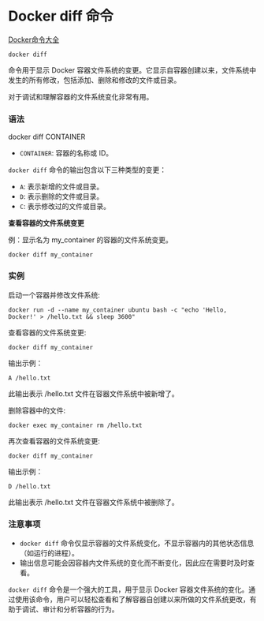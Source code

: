 # Docker diff 命令

[Docker命令大全](./docker-command-manual.md)

`docker diff` 

命令用于显示 Docker 容器文件系统的变更。它显示自容器创建以来，文件系统中发生的所有修改，包括添加、删除和修改的文件或目录。

对于调试和理解容器的文件系统变化非常有用。

### 语法
docker diff CONTAINER

+ `CONTAINER`: 容器的名称或 ID。

`docker diff` 命令的输出包含以下三种类型的变更：

+ `A`: 表示新增的文件或目录。
+ `D`: 表示删除的文件或目录。
+ `C`: 表示修改过的文件或目录。

**查看容器的文件系统变更**

例：显示名为 my_container 的容器的文件系统变更。

```shell
docker diff my_container
```

### 实例
启动一个容器并修改文件系统:

```shell
docker run -d --name my_container ubuntu bash -c "echo 'Hello, Docker!' > /hello.txt && sleep 3600"
```

查看容器的文件系统变更:

```shell
docker diff my_container
```

输出示例：

```shell
A /hello.txt
```

此输出表示 /hello.txt 文件在容器文件系统中被新增了。

删除容器中的文件:

```shell
docker exec my_container rm /hello.txt
```

再次查看容器的文件系统变更:

```shell
docker diff my_container
```

输出示例：

```shell
D /hello.txt
```

此输出表示 /hello.txt 文件在容器文件系统中被删除了。

### 注意事项
+ `docker diff` 命令仅显示容器的文件系统变化，不显示容器内的其他状态信息（如运行的进程）。
+ 输出信息可能会因容器内文件系统的变化而不断变化，因此应在需要时及时查看。

`docker diff` 命令是一个强大的工具，用于显示 Docker 容器文件系统的变化。通过使用该命令，用户可以轻松查看和了解容器自创建以来所做的文件系统更改，有助于调试、审计和分析容器的行为。